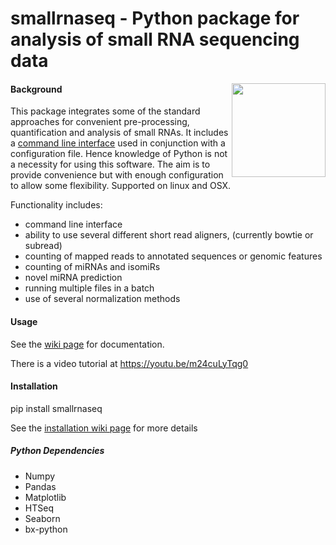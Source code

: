 # smallrnaseq -  Python package for analysis of small RNA sequencing data

<img align="right" src=https://raw.githubusercontent.com/dmnfarrell/smallrnaseq/master/img/logo.png width=150px>

#### Background

This package integrates some of the standard approaches for convenient pre-processing, quantification and analysis of small RNAs. It includes a [command line interface](https://github.com/dmnfarrell/smallrnaseq/wiki/Command-line-interface) used in conjunction with a configuration file. Hence knowledge of Python is not a necessity for using this software. The aim is to provide convenience but with enough configuration to allow some flexibility. Supported on linux and OSX.

Functionality includes:

* command line interface
* ability to use several different short read aligners, (currently bowtie or subread)
* counting of mapped reads to annotated sequences or genomic features
* counting of miRNAs and isomiRs
* novel miRNA prediction
* running multiple files in a batch
* use of several normalization methods

#### Usage

See the [wiki page](https://github.com/dmnfarrell/smallrnaseq/wiki) for documentation.

There is a video tutorial at https://youtu.be/m24cuLyTqg0

#### Installation

pip install smallrnaseq

See the [installation wiki page](https://github.com/dmnfarrell/smallrnaseq/wiki/Installation) for more details 

##### Python Dependencies

* Numpy
* Pandas
* Matplotlib
* HTSeq
* Seaborn
* bx-python
